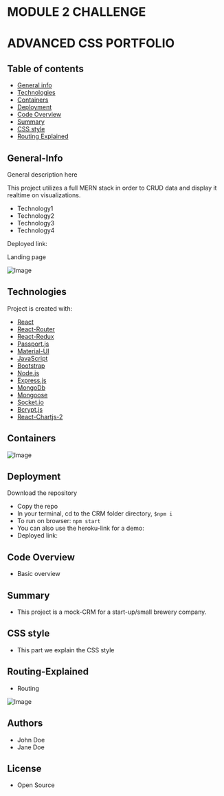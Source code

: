 # MODULE 2 CHALLENGE
# ADVANCED CSS PORTFOLIO

## Table of contents

- [General info](#General-Info)
- [Technologies](#Technologies)
- [Containers](#Containers)
- [Deployment](#Deployment)
- [Code Overview](#Code-Overview)
- [Summary](#Summary)
- [CSS style](#CSS-style)
- [Routing Explained](#Routing-Explained)


## General-Info

General description here

This project utilizes a full MERN stack in order to CRUD data and display it realtime on visualizations. 
- Technology1
- Technology2
- Technology3
- Technology4

Deployed link: 

Landing page 

![Image](assets/landingpage.png)

## Technologies

Project is created with:

- [React](https://reactjs.org/)
- [React-Router](https://reacttraining.com/react-router/)
- [React-Redux](https://react-redux.js.org/)
- [Passport.js](http://www.passportjs.org/)
- [Material-UI](https://material-ui.com/)
- [JavaScript](https://www.javascript.com/)
- [Bootstrap](https://getbootstrap.com/)
- [Node.js](https://nodejs.org/)
- [Express.js](https://expressjs.com/)
- [MongoDb](https://www.mongodb.com/)
- [Mongoose](https://mongoosejs.com/)
- [Socket.io](https://socket.io/)
- [Bcrypt.js](https://www.npmjs.com/package/bcrypt)
- [React-Chartjs-2](https://github.com/jerairrest/react-chartjs-2)

## Containers

![Image](assets/containers.png)

## Deployment

Download the repository

- Copy the repo
- In your terminal, cd to the CRM folder directory, `$npm i`
- To run on browser: `npm start`
- You can also use the heroku-link for a demo:
- Deployed link: 

## Code Overview

- Basic overview

## Summary

- This project is a mock-CRM for a start-up/small brewery company. 

## CSS style

- This part we explain the CSS style 


## Routing-Explained

- Routing 

![Image](assets/routing.png)

## Authors

- John Doe
- Jane Doe

## License

- Open Source






